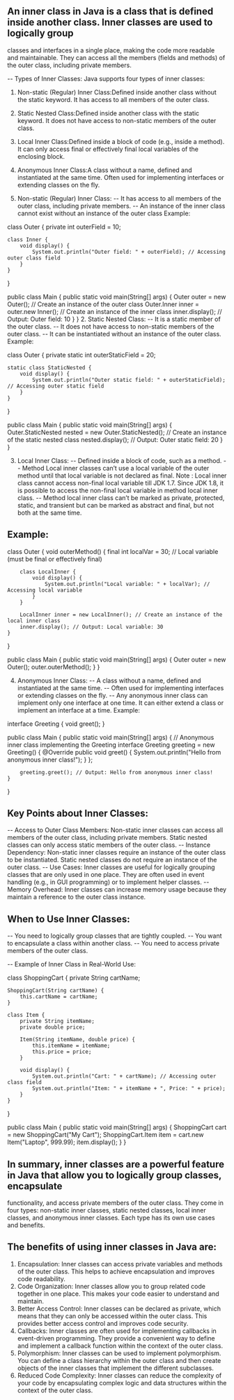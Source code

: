 ## An inner class in Java is a class that is defined inside another class. Inner classes are used to logically group 
   classes and interfaces in a single place, making the code more readable and maintainable. They can access all the
   members (fields and methods) of the outer class, including private members.

-- Types of Inner Classes:
   Java supports four types of inner classes:
1. Non-static (Regular) Inner Class:Defined inside another class without the static keyword.
   It has access to all members of the outer class.
2. Static Nested Class:Defined inside another class with the static keyword.
   It does not have access to non-static members of the outer class.
3. Local Inner Class:Defined inside a block of code (e.g., inside a method).
   It can only access final or effectively final local variables of the enclosing block.
4. Anonymous Inner Class:A class without a name, defined and instantiated at the same time.
   Often used for implementing interfaces or extending classes on the fly.

1. Non-static (Regular) Inner Class:
-- It has access to all members of the outer class, including private members.
-- An instance of the inner class cannot exist without an instance of the outer class
Example:

class Outer {
private int outerField = 10;

    class Inner {
        void display() {
            System.out.println("Outer field: " + outerField); // Accessing outer class field
        }
    }
}

public class Main {
public static void main(String[] args) {
Outer outer = new Outer(); // Create an instance of the outer class
Outer.Inner inner = outer.new Inner(); // Create an instance of the inner class
inner.display(); // Output: Outer field: 10
}
}
2. Static Nested Class:
-- It is a static member of the outer class.
-- It does not have access to non-static members of the outer class.
-- It can be instantiated without an instance of the outer class.
Example:

class Outer {
private static int outerStaticField = 20;

    static class StaticNested {
        void display() {
            System.out.println("Outer static field: " + outerStaticField); // Accessing outer static field
        }
    }
}

public class Main {
public static void main(String[] args) {
Outer.StaticNested nested = new Outer.StaticNested(); // Create an instance of the static nested class
nested.display(); // Output: Outer static field: 20
}
}

3. Local Inner Class:
-- Defined inside a block of code, such as a method.
-- Method Local inner classes can’t use a local variable of the outer method until that local variable is not declared
   as final. 
Note : Local inner class cannot access non-final local variable till JDK 1.7. Since JDK 1.8, it is possible to access 
       the non-final local variable in method local inner class.
-- Method local inner class can’t be marked as private, protected, static, and transient but can be marked as abstract 
   and final, but not both at the same time.
   
## Example:

class Outer {
void outerMethod() {
final int localVar = 30; // Local variable (must be final or effectively final)

        class LocalInner {
            void display() {
                System.out.println("Local variable: " + localVar); // Accessing local variable
            }
        }

        LocalInner inner = new LocalInner(); // Create an instance of the local inner class
        inner.display(); // Output: Local variable: 30
    }
}

public class Main {
public static void main(String[] args) {
Outer outer = new Outer();
outer.outerMethod();
}
}

4. Anonymous Inner Class:
-- A class without a name, defined and instantiated at the same time.
-- Often used for implementing interfaces or extending classes on the fly.
-- Any anonymous inner class can implement only one interface at one time. It can either extend a class or implement an 
   interface at a time.
Example:

interface Greeting {
void greet();
}

public class Main {
public static void main(String[] args) {
// Anonymous inner class implementing the Greeting interface
Greeting greeting = new Greeting() {
@Override
public void greet() {
System.out.println("Hello from anonymous inner class!");
}
};

        greeting.greet(); // Output: Hello from anonymous inner class!
    }
}

## Key Points about Inner Classes:

-- Access to Outer Class Members:
   Non-static inner classes can access all members of the outer class, including private members.
   Static nested classes can only access static members of the outer class.
-- Instance Dependency:
   Non-static inner classes require an instance of the outer class to be instantiated.
   Static nested classes do not require an instance of the outer class.
-- Use Cases:
   Inner classes are useful for logically grouping classes that are only used in one place.
   They are often used in event handling (e.g., in GUI programming) or to implement helper classes.
-- Memory Overhead:
   Inner classes can increase memory usage because they maintain a reference to the outer class instance.

## When to Use Inner Classes:

-- You need to logically group classes that are tightly coupled.
-- You want to encapsulate a class within another class.
-- You need to access private members of the outer class.

-- Example of Inner Class in Real-World Use:

class ShoppingCart {
private String cartName;

    ShoppingCart(String cartName) {
        this.cartName = cartName;
    }

    class Item {
        private String itemName;
        private double price;

        Item(String itemName, double price) {
            this.itemName = itemName;
            this.price = price;
        }

        void display() {
            System.out.println("Cart: " + cartName); // Accessing outer class field
            System.out.println("Item: " + itemName + ", Price: " + price);
        }
    }
}

public class Main {
public static void main(String[] args) {
ShoppingCart cart = new ShoppingCart("My Cart");
ShoppingCart.Item item = cart.new Item("Laptop", 999.99);
item.display();
}
}

## In summary, inner classes are a powerful feature in Java that allow you to logically group classes, encapsulate 
functionality, and access private members of the outer class. They come in four types: non-static inner classes, static 
nested classes, local inner classes, and anonymous inner classes. Each type has its own use cases and benefits.

## The benefits of using inner classes in Java are:

1. Encapsulation: Inner classes can access private variables and methods of the outer class. This helps to achieve 
   encapsulation and improves code readability.
2. Code Organization: Inner classes allow you to group related code together in one place. This makes your code easier
   to understand and maintain.
3. Better Access Control: Inner classes can be declared as private, which means that they can only be accessed within 
   the outer class. This provides better access control and improves code security.
4. Callbacks: Inner classes are often used for implementing callbacks in event-driven programming. They provide a 
   convenient way to define and implement a callback function within the context of the outer class.
5. Polymorphism: Inner classes can be used to implement polymorphism. You can define a class hierarchy within the outer 
   class and then create objects of the inner classes that implement the different subclasses.
6. Reduced Code Complexity: Inner classes can reduce the complexity of your code by encapsulating complex logic and data 
   structures within the context of the outer class.

